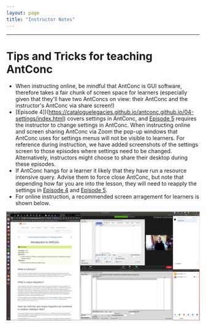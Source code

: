 ```yaml
---
layout: page
title: "Instructor Notes"
---
```


____
# Tips and Tricks for teaching AntConc

- When instructing online, be mindful that AntConc is GUI software, therefore takes a fair chunk of screen space for learners (especially given that they'll have two AntConcs on view: their AntConc and the instructor's AntConc via share screen!)
- [Episode 4])(https://cataloguelegacies.github.io/antconc.github.io/04-settings/index.html) covers settings in AntConc, and [Episode 5](https://cataloguelegacies.github.io/antconc.github.io/05-wordlists/index.html) requires the instructor to change settings in AntConc. When instructing online and screen sharing AntConc via Zoom the pop-up windows that AntConc uses for settings menus will not be visible to learners. For reference during instruction, we have added screenshots of the settings screen to those episodes where settings need to be changed. Alternatively, instructors might choose to share their desktop during these episodes.
- If AntConc hangs for a learner it likely that they have run a resource intensive query. Advise them to force close AntConc, but note that depending how far you are into the lesson, they will need to reapply the settings in [Episode 4](https://cataloguelegacies.github.io/antconc.github.io/04-settings/index.html) and [Episode 5](https://cataloguelegacies.github.io/antconc.github.io/05-wordlists/index.html).
- For online instruction, a recommended screen arragement for learners is shown below.

![AntConc screen arrangement](../assets/antconc-screen-arrangement.png)
